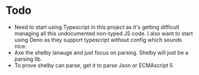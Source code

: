 # Todo

* Need to start using Typescript in this project as it's getting difficult managing all this undocumented non-typed JS code. I also want to start using Deno as they support typescript without config which sounds nice.
* Axe the shelby lanauge and just focus on parsing. Shelby will just be a parsing lib.
* To prove shelby can parse, get it to parse Json or ECMAscript 5
    

